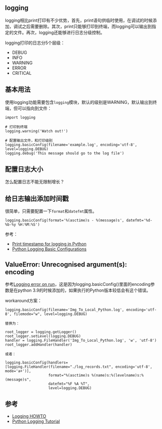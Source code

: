 ## logging

logging相比print打印有不少优势，首先，print语句供临时使用，在调试的时候添加，调试之后需要删除。其次，print只能够打印到终端，而logging可以输出到指定的文件。再次，logging还能够进行日志分级控制。

logging打印的日志分5个层级：

- DEBUG
- INFO
- WARNING
- ERROR
- CRITICAL


## 基本用法

使用logging功能需要包含`logging`模块，默认的级别是WARNING，默认输出到终端，但可以指向到文件：

```
import logging

# 打印到终端
logging.warning('Watch out!')

# 配置输出文件，和打印级别
logging.basicConfig(filename='example.log', encoding='utf-8', level=logging.DEBUG)
logging.debug('This message should go to the log file')
```

## 配置日志大小

怎么配置日志不能无限制增长？


## 给日志输出添加时间戳

很简单，只需要配置一下`format`和`datefmt`属性。

```
logging.basicConfig(format='%(asctime)s - %(message)s', datefmt='%d-%b-%y %H:%M:%S')
```

参考：

- [Print timestamp for logging in Python](https://stackoverflow.com/questions/28330317/print-timestamp-for-logging-in-python)
- [Python Logging Basic Configurations](https://www.studytonight.com/python/python-logging-configuration)

## ValueError: Unrecognised argument(s): encoding

参考[Logging error on run](https://github.com/xZaR3y4p/Img_link_to_local_markdown/issues/2)，这是因为logging.basicConfig()里面的encoding参数是在python 3.9的时候添加的，如果执行的Python版本较低会有这个错误。

workaround方案：

```
logging.basicConfig(filename='Img_To_Local_Python.log', encoding='utf-8', filemode="w", level=logging.DEBUG)

替换为：

root_logger = logging.getLogger()
root_logger.setLevel(logging.DEBUG)
handler = logging.FileHandler('Img_To_Local_Python.log', 'w', 'utf-8')
root_logger.addHandler(handler)

或者：

logging.basicConfig(handlers=[logging.FileHandler(filename="./log_records.txt", encoding='utf-8', mode='a+')],
                    format="%(asctime)s %(name)s:%(levelname)s:%(message)s",
                    datefmt="%F %A %T",
                    level=logging.DEBUG)
```

## 参考

- [Logging HOWTO](https://docs.python.org/3/howto/logging.html)
- [Python Logging Tutorial](http://www.patricksoftwareblog.com/python-logging-tutorial/)
